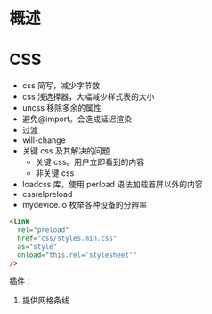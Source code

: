 # 概述

# CSS

- css 简写，减少字节数
- css 浅选择器，大幅减少样式表的大小
- uncss 移除多余的属性
- 避免@import。会造成延迟渲染
- 过渡
- will-change
- 关键 css 及其解决的问题
  - 关键 css。用户立即看到的内容
  - 非关键 css
- loadcss 库，使用 perload 语法加载首屏以外的内容
- cssrelpreload
- mydevice.io 枚举各种设备的分辨率

```html
<link
  rel="preload"
  href="css/styles.min.css"
  as="style"
  onload="this.rel='stylesheet'"
/>
```

插件：

1. 提供网格条线
